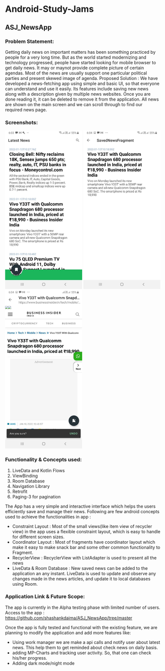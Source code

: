 # Android-Study-Jams
## ASJ_NewsApp

### **Problem Statement:**
Getting daily news on important matters has been something practiced by people for a very long time. But as the world started modernizing and technology progressed, people have started looking for mobile browser to get daily news. It may or maynot provide complete picture of certain agendas. Most of the news are usually support one particular political parties and present skewed image of agenda. 
Proposed Solution :
We have developed a news-fetching app using simple and basic UI, so that everyone can understand and use it easily. Its features include saving new news along with a description given by multiple news websites. Once you are done reading it, it can be deleted to remove it from the application. All news are shown on the main screen and we can scroll through to find our required news page.

### **Screenshots:**
<img src="https://github.com/shashankdaima/ASJ_NewsApp/blob/master/latest_news.jpeg" alt="Latest News" width =250px>
<img src="https://github.com/shashankdaima/ASJ_NewsApp/blob/master/saved_news.jpeg" alt="Saved news Screen" width =250px>
<img src="https://github.com/shashankdaima/ASJ_NewsApp/blob/master/delete_new_with_snackbar.jpeg" alt="Web view" width =250px>

### **Functionality & Concepts used:**
1.	LiveData and Kotlin Flows
2.	ViewBinding 
3.	Room Database 
4.	Navigation Library 
5.	Retrofit 
6. Paging-3 for pagination

The App has a very simple and interactive interface which helps the users efficiently save and manage their news. Following are few android concepts used to achieve the functionalities in app :
*	Constraint Layout : Most of the small views(like item view of recycler view) in the app uses a flexible constraint layout, which is easy to handle for different screen sizes.
*	Coordinator Layout : Most of fragments have coordinator layout which make it easy to make snack bar and some other common functionality to Fragment.
*	RecyclerView : RecyclerView with ListAdapter is used to present all the news 
*	LiveData & Room Database : New saved news can be added to the application an any instant. LiveData is used to update and observe any changes made in the news articles, and update it to local databases using Room. 

### **Application Link & Future Scope:**
The app is currently in the Alpha testing phase with limited number of users. Access to the app : https://github.com/shashankdaima/ASJ_NewsApp/tree/master

Once the app is fully tested and functional  with the existing feature, we are planning to modify the application and add more features like: 
* Using work manager we are make a api calls and notify user about latest news. This help them to get reminded about check news on daily basis. 
*	adding MP-Charts and tracking user activity. So, that one can check his/her progress.
*	Adding dark mode/night mode

